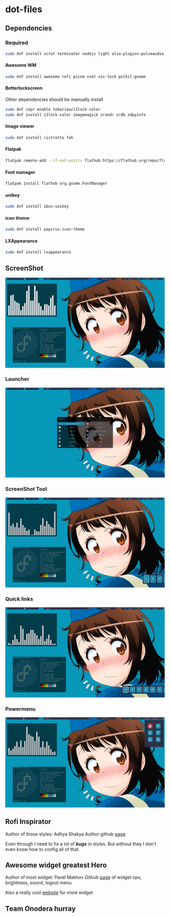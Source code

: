 # dot-files

## Dependencies

### Required
```sh
sudo dnf install scrot terminator nodejs light alsa-plugins-pulseaudio pavucontrol nautilus
```

#### Awesome WM
```sh
sudo dnf install awesome rofi picom xset xss-lock polkit-gnome
```

#### Betterlockscreen
Other dependencies should be manually install
```sh
sudo dnf copr enable tokariew/i3lock-color
sudo dnf install i3lock-color imagemagick xrandr xrdb xdpyinfo
```

#### Image viewer
```sh
sudo dnf install ristretto feh
```

#### Flatpak
```sh
flatpak remote-add --if-not-exists flathub https://flathub.org/repo/flathub.flatpakrepo
```
#### Font manager
```sh
flatpak install flathub org.gnome.FontManager
```

#### unikey
```sh
sudo dnf install ibus-unikey
```

#### icon theme
```sh
sudo dnf install papirus-icon-theme
```

#### LXAppearance
```sh
sudo dnf install lxappearance
```


## ScreenShot
![desktop](.ScreenShot/desktop.png)

### Launcher
![launcher](.ScreenShot/rofi_launcher.png)

### ScreenShot Tool
![ScreenShot Tool](.ScreenShot/rofi_screenshot.png)

### Quick links
![Quick links](.ScreenShot/rofi_quicklinks.png)

### Powermenu
![Powermenu](.ScreenShot/rofi_power_menu.png)

## Rofi Inspirator
Author of those styles: Aditya Shakya
Author github [page](https://github.com/adi1090x/rofi)

Even through I need to fix a lot of ___bugs___ in styles. But without they I don't even know how to config all of that.

## Awesome widget greatest Hero
Author of most widget: Pavel Makhov
Github [page](https://github.com/streetturtle/awesome-wm-widgets) of widget cpu, brightness, sound, logout menu

Also a really cool [website](http://pavelmakhov.com/awesome-wm-widgets/) for more widget

## Team Onodera hurray
